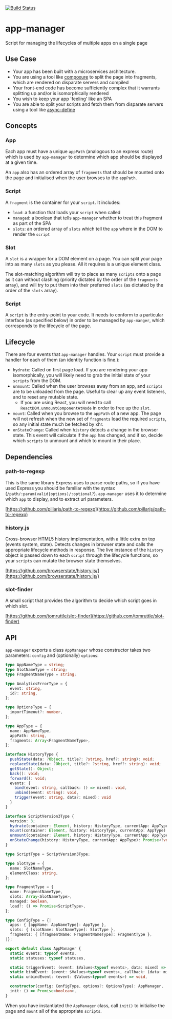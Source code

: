 [![Build Status](https://travis-ci.org/tomruttle/app-manager.svg?branch=master)](https://travis-ci.org/tomruttle/app-manager)

# app-manager

Script for managing the lifecycles of multiple apps on a single page

## Use Case

  * Your app has been built with a microservices architecture.
  * You are using a tool like [compoxure](https://github.com/tes/compoxure) to split the page into fragments, which are rendered on disparate servers and compiled
  * Your front-end code has become sufficiently complex that it warrants splitting up and/or is isomorphically rendered
  * You wish to keep your app 'feeling' like an SPA
  * You are able to split your scripts and fetch them from disparate servers using a tool like [async-define](https://github.com/tes/async-define)

## Concepts

### App

Each app must have a unique `appPath` (analogous to an express route) which is used by `app-manager` to determine which app should be displayed at a given time.

An `app` also has an ordered array of `fragments` that should be mounted onto the page and initialised when the user browses to the `appPath`.

### Script

A `fragment` is the container for your `script`. It includes:

  * `load`: a function that loads your `script` when called
  * `managed`: a boolean that tells `app-manager` whether to treat this fragment as part of the SPA
  * `slots`: an ordered array of `slots` which tell the `app` where in the DOM to render the `script`

### Slot

A `slot` is a wrapper for a DOM element on a page. You can split your page into as many `slots` as you please. All it requires is a unique element class.

The slot-matching algorithm will try to place as many `scripts` onto a page as it can without clashing (priority dictated by the order of the `fragments` array), and will try to put them into their preferred `slots` (as dictated by the order of the `slots` array).

### Script

A `script` is the entry-point to your code. It needs to conform to a particular interface (as specified below) in order to be managed by `app-manger`, which corresponds to the lifecycle of the page.

## Lifecycle

There are four events that `app-manager` handles. Your `script` must provide a handler for each of them (an identity function is fine.):

  * `hydrate`: Called on first page load. If you are rendering your app isomorphically, you will likely need to grab the initial state of your `scripts` from the DOM.
  * `unmount`: Called when the user browses away from an app, and `scripts` are to be unloaded from the page. Useful to clear up any event listeners, and to reset any mutable state.
    * If you are using React, you will need to call `ReactDOM.unmountComponentAtNode` in order to free up the `slot`.
  * `mount`: Called when you browse to the `appPath` of a new app. The page will not refresh when the new set of `fragments` load the required `scripts`, so any initial state much be fetched by xhr.
  * `onStateChange`: Called when `history` detects a change in the browser state. This event will calculate if the `app` has changed, and if so, decide which `scripts` to unmount and which to mount in their place.

## Dependencies

### path-to-regexp

This is the same library Express uses to parse route paths, so if you have used Express you should be familiar with the syntax (`/path/:param(valid|options)/:optional?`). `app-manager` uses it to determine which `app` to display, and to extract url parameters.

[https://github.com/pillarjs/path-to-regexp](https://github.com/pillarjs/path-to-regexp)

### history.js

Cross-browser HTML5 history implementation, with a little extra on top (events system, state). Detects changes in browser state and calls the appropriate lifecycle methods in response. The live instance of the `history` object is passed down to each `script` through the lifecycle functions, so your `scripts` can mutate the browser state themselves.

[https://github.com/browserstate/history.js/](https://github.com/browserstate/history.js/)

### slot-finder

A small script that provides the algorithm to decide which script goes in which slot.

[https://github.com/tomruttle/slot-finder](https://github.com/tomruttle/slot-finder)

## API

`app-manager` exports a class `AppManager` whose constructor takes two parameters: `config` and (optionally) `options`:

```typescript
type AppNameType = string;
type SlotNameType = string;
type FragmentNameType = string;

type AnalyticsErrorType = {
  event: string,
  id?: string,
};

type OptionsType = {
  importTimeout?: number,
};

type AppType = {
  name: AppNameType,
  appPath: string,
  fragments: Array<FragmentNameType>,
};

interface HistoryType {
  pushState(data: ?Object, title?: ?string, href?: string): void;
  replaceState(data: ?Object, title?: ?string, href?: string): void;
  getState(): Object;
  back(): void;
  forward(): void;
  events: {
    bind(event: string, callback: () => mixed): void,
    unbind(event: string): void,
    trigger(event: string, data?: mixed): void
  }
}

interface ScriptVersion3Type {
  version: 3;
  hydrate(container: Element, history: HistoryType, currentApp: AppType): Promise<?void>;
  mount(container: Element, history: HistoryType, currentApp: AppType): Promise<?void>;
  unmount(container: Element, history: HistoryType, currentApp: AppType): boolean;
  onStateChange(history: HistoryType, currentApp: AppType): Promise<?void>;
}

type ScriptType = ScriptVersion3Type;

type SlotType = {
  name: SlotNameType,
  elementClass: string,
};

type FragmentType = {
  name: FragmentNameType,
  slots: Array<SlotNameType>,
  managed: boolean,
  load?: () => Promise<ScriptType>,
};

type ConfigType = {|
  apps: { [appName: AppNameType]: AppType },
  slots: { [slotName: SlotNameType]: SlotType },
  fragments: { [fragmentName: FragmentNameType]: FragmentType },
|};

export default class AppManager {
  static events: typeof events,
  static statuses: typeof statuses,

  static triggerEvent: (event: $Values<typeof events>, data: mixed) => void,
  static bindEvent: (event: $Values<typeof events>, callback: (data: mixed) => mixed) => void,
  static unbindEvent: (event: $Values<typeof events>) => void,

  constructor(config: ConfigType, options?: OptionsType): AppManager,
  init: () => Promise<boolean>,
}
```

When you have instantiated the `AppManager` class, call `init()` to initialise the page and `mount` all of the appropriate `scripts`.
